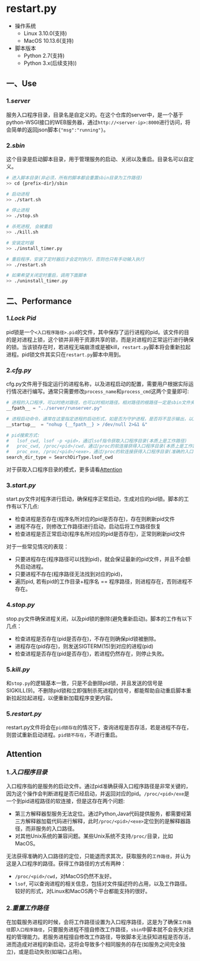 # restart.py

* 操作系统
    * Linux 3.10.0(支持)
    * MacOS 10.13.6(支持)
* 脚本版本
    * Python 2.7(支持)
    * Python 3.x(后续支持))

## 一、Use
### 1.*server*
服务入口程序目录，目录名是自定义的。在这个仓库的server中，是一个基于python-WSGI接口的WEB服务器，通过`http://<server-ip>:8000`进行访问，将会简单的返回json脚本`{"msg":"running"}`。

### 2.*sbin*
这个目录是启动脚本目录，用于管理服务的启动、关闭以及重启。目录名可以自定义。
```sh
# 进入脚本目录(非必须，所有的脚本都会重置sbin目录为工作路径)
>> cd {prefix-dir}/sbin

# 启动进程
>> ./start.sh

# 停止进程
>> ./stop.sh

# 杀死进程, 会被重启
>> ./kill.sh

# 安装定时器
>> ./install_timer.py

# 重启程序，安装了定时器后才会定时执行，否则也只有手动输入执行
>> ./restart.sh

# 如果希望关闭定时重启，调用下面脚本
>> ./uninstall_timer.py
```

## 二、Performance
### 1.*Lock Pid*
pid锁是一个`<入口程序路径>.pid`的文件，其中保存了运行进程的pid。该文件的目的是对进程上锁，这个锁并非用于资源共享的锁，而是对进程的正常运行进行确保的锁。当该锁存在时，若进程无端崩溃或是被kill，`restart.py`脚本将会重新拉起进程。pid锁文件其实只在`restart.py`脚本中用到。

### 2.*cfg.py*
cfg.py文件用于指定运行的进程名称，以及进程启动的配置，需要用户根据实际运行情况进行编写。通常只需要修改`process_name`和`process_cmd`这两个变量即可:
```py
# 进程的入口程序，可以时绝对路径，也可以时相对路径。相对路径的根路径一定是sbin文件夹
__fpath__ = "../server/runserver.py"

# 进程启动命令，通常在这里指定进程的启动形式，如是否为守护进程，是否将不显示输出，以及参数的指定
__startup__  = "nohup {__fpath__} > /dev/null 2>&1 &"

# pid搜索方式:
#   lsof_cwd, lsof -p <pid>，通过lsof指令获取入口程序目录(本质上是工作路径)
#   proc_cwd, /proc/<pid>/cwd，通过/proc的软连接获得入口程序目录(本质上是工作路径)
#   proc_exe, /proc/<pid>/<exe>，通过/proc的软连接获得入口程序目录(准确的入口程序目录)
search_dir_type = SearchDirType.lsof_cwd
```
对于获取入口程序目录的模式，更多请看[Attention](#Attention)

### 3.*start.py*
start.py文件对程序进行启动，确保程序正常启动，生成对应的pid锁。脚本的工作有以下几点:
* 检查进程是否存在(程序名所对应的pid是否存在)，存在则刷新pid文件
* 进程不存在，则修改工作路径进行启动，启动后将工作路径恢复
* 检查进程是否正常启动(程序名所对应的pid是否存在)，正常则刷新pid文件

对于一些常见情况的表现：
* 只要进程存在(程序路径可以找到pid)，就会保证最新的pid文件，并且不会额外启动进程。
* 只要进程不存在(程序路径无法找到对应的pid)，
* 遍历pid, 若有pid的工作目录+程序名 == 程序路径，则进程存在，否则进程不存在。

### 4.*stop.py*
stop.py文件确保进程关闭，以及pid锁的删除(避免重新启动)。脚本的工作有以下几点：
* 检查进程是否存在(pid是否存在)，不存在则确保pid锁被删除。
* 进程存在(pid存在)，则发送SIGTERM(15)到对应的进程(pid)
* 检查进程是否存在(pid是否存在)，若进程仍然存在，则停止失败。

### 5.*kill.py*
和`stop.py`的逻辑基本一致，只是不会删除pid锁，并且发送的信号是SIGKILL(9)。不删除pid锁和立即强制杀死进程的信号，都能帮助自动重启脚本重新拉起拉起进程，以便重新加载程序变更内容。

### 5.*restart.py*
restart.py文件将会在`pid锁存在`的情况下，查询进程是否存活，若是进程不存在，则尝试重新启动进程。`pid锁不存在`，不进行重启。

## Attention
### 1.*入口程序目录*
入口程序指的是服务的启动文件。通过pid准确获得入口程序路径是非常关键的，因为这个操作会判断进程是否已经启动，并返回对应的pid。`/proc/<pid>/exe`是一个到pid进程路径的软连接，但是这存在两个问题:
* 第三方解释器型服务无法定位。通过Python,Java代码提供服务，都需要经第三方解释器加载代码进行解释，此时`/proc/<pid>/<exe>`定位到的是解释器路径，而非服务的入口路径。
* 对其他Unix系统的兼容问题。某些Unix系统不支持`/proc/`目录，比如MacOS。

无法获得准确的入口路径的定位，只能退而求其次，获取服务的`工作路径`，并认为这是入口程序的路径。获得工作路径的方式有两种：
* `/proc/<pid>/cwd`，对MacOS仍然不友好。
* `lsof`, 可以查询进程的相关信息，包括对文件描述符的占用，以及工作路径。较好的形式，对Linux和MacOS两个平台都能支持的很好。

### 2.*重置工作路径*
在加载服务进程的时候，会将工作路径设置为入口程序路径，这是为了确保`工作路径`即`入口程序路径`，只要服务进程不擅自修改工作路径，`sbin`中脚本就不会丧失对进程的管理能力。若服务进程擅自修改工作路径，导致脚本无法获知进程是否存活，进而造成对进程的新启动，这将会导致多个相同服务的存在(如服务之间完全独立)，或是启动失败(如端口占用)。